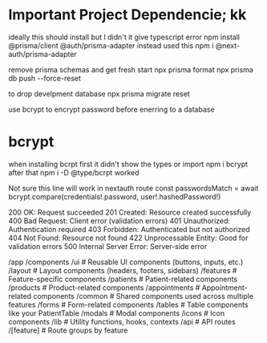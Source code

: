 # Important Project Dependencie; kk
ideally this should install but I didn't it give typescript error
npm install @prisma/client @auth/prisma-adapter
instead used this
npm i @next-auth/prisma-adapter


remove prisma schemas and get fresh start
npx prisma format
npx prisma db push --force-reset


to drop develpment database
npx prisma migrate reset

use bcrypt to encrypt password before enerring to a database

# bcrypt 
when installing bcrpt first it didn't show the types or import
npm i bcrypt
after that
npm i -D @type/bcrpt worked

Not sure this line will work in nextauth route
 const passwordsMatch = await bcrypt.compare(credentials!.password, user!.hashedPassword!)



200 OK: Request succeeded
201 Created: Resource created successfully
400 Bad Request: Client error (validation errors)
401 Unauthorized: Authentication required
403 Forbidden: Authenticated but not authorized
404 Not Found: Resource not found
422 Unprocessable Entity: Good for validation errors
500 Internal Server Error: Server-side error


/app
  /components
    /ui             # Reusable UI components (buttons, inputs, etc.)
    /layout         # Layout components (headers, footers, sidebars)
    /features       # Feature-specific components 
      /patients     # Patient-related components
      /products     # Product-related components
      /appointments # Appointment-related components
    /common         # Shared components used across multiple features
    /forms          # Form-related components
    /tables         # Table components like your PatientTable
    /modals         # Modal components
    /icons          # Icon components
  /lib             # Utility functions, hooks, contexts
  /api             # API routes
  /[feature]       # Route groups by feature


